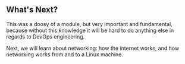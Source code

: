 ## What's Next?
This was a doosy of a module, but very important and fundamental, because without this knowledge it will be hard to do anything else in regards to DevOps engineering.

Next, we will learn about networking: how the internet works, and how networking works from and to a Linux machine.